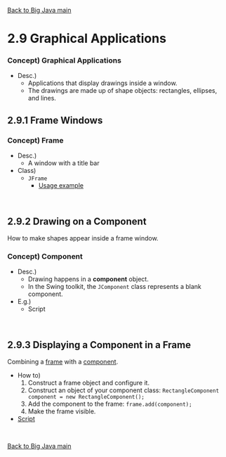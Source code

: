 [Back to Big Java main](../../../main.md)

# 2.9 Graphical Applications
### Concept) Graphical Applications
- Desc.)
  - Applications that display drawings inside a window. 
  - The drawings are made up of shape objects: rectangles, ellipses, and lines.

## 2.9.1 Frame Windows
### Concept) Frame
- Desc.)
  - A window with a title bar
- Class)
  - ```JFrame```
    - [Usage example](FrameTest.java)

<br>

## 2.9.2 Drawing on a Component
How to make shapes appear inside a frame window.
### Concept) Component
- Desc.)
  - Drawing happens in a **component** object. 
  - In the Swing toolkit, the ```JComponent``` class represents a blank component.
- E.g.)
  - Script

<br>

## 2.9.3 Displaying a Component in a Frame
Combining a [frame](#concept-frame) with a [component](#concept-component).

- How to)
  1. Construct a frame object and configure it.
  2. Construct an object of your component class: ```RectangleComponent component = new RectangleComponent(); ```
  3. Add the component to the frame: ```frame.add(component); ```
  4. Make the frame visible.
- [Script](RectangleViewer.java)

<br>

[Back to Big Java main](../../../main.md)
